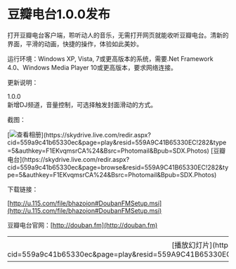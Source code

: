 # 豆瓣电台1.0.0发布

打开豆瓣电台客户端，聆听动人的音乐，无需打开网页就能收听豆瓣电台。清新的界面，平滑的动画，快捷的操作，体验如此美妙。

运行环境：Windows XP, Vista, 7或更高版本的系统，需要.Net Framework 4.0、Windows Media Player 10或更高版本，要求网络连接。

更新说明：

1.0.0    <br />新增DJ频道，音量控制，可选择触发封面滑动的方式。

截图：
<td style='outline:none;width:auto;border-style:none;margin:0;padding:0;'>[<img style="outline:none;border:0;background:none;background-image:none;vertical-align:bottom;border-style:none;margin:0;padding:0;" alt="查看相册" title="查看相册" src="/Users/K.F.Storm/AppData/Local/Temp/WindowsLiveWriter-429641856/supfiles1C98177/豆瓣电台[1].jpg" />](https://skydrive.live.com/redir.aspx?cid=559a9c41b65330ec&amp;page=play&amp;resid=559A9C41B65330EC!282&amp;type=5&amp;authkey=F1EKvqmsrCA%24&amp;Bsrc=Photomail&amp;Bpub=SDX.Photos)                                            [豆瓣电台](https://skydrive.live.com/redir.aspx?cid=559a9c41b65330ec&amp;page=browse&amp;resid=559A9C41B65330EC!282&amp;type=5&amp;authkey=F1EKvqmsrCA%24&amp;Bsrc=Photomail&amp;Bpub=SDX.Photos)                                                                                            <table border="0" cellspacing="0" cellpadding="0" style="text-align:center;width:auto;margin-left:auto;margin-right:auto;outline:none;border-collapse:collapse;border-style:none;padding:0;">                                     <tr>                                       <td style="vertical-align:top;outline:none;border-style:none;margin:0;padding:6px 12px 6px 0;">[播放幻灯片](https://skydrive.live.com/redir.aspx?cid=559a9c41b65330ec&amp;page=play&amp;resid=559A9C41B65330EC!282&amp;type=5&amp;authkey=F1EKvqmsrCA%24&amp;Bsrc=Photomail&amp;Bpub=SDX.Photos)</td>                                       <td style="vertical-align:top;outline:none;border-style:none;margin:0;padding:6px 0;">[全部下载](https://skydrive.live.com/redir.aspx?cid=559a9c41b65330ec&amp;page=downloadphotos&amp;resid=559A9C41B65330EC!282&amp;type=5&amp;Bsrc=Photomail&amp;Bpub=SDX.Photos&amp;authkey=F1EKvqmsrCA%24)</td>                                                                            

下载链接：

[http://u.115.com/file/bhazoion#DoubanFMSetup.msi](http://u.115.com/file/bhazoion#DoubanFMSetup.msi)

豆瓣电台官网：[http://douban.fm](http://douban.fm)
